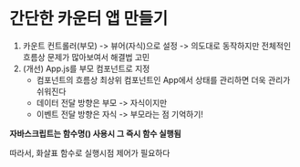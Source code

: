 # 간단한 카운터 앱 만들기
1. 카운트 컨트롤러(부모) -> 뷰어(자식)으로 설정
    -> 의도대로 동작하지만 전체적인 흐름상 문제가 많아보여서 해결법 고민
2. (개선) App.js를 부모 컴포넌트로 지정
    - 컴포넌트의 흐름상 최상위 컴포넌트인 App에서 상태를 관리하면 더욱 관리가 쉬워진다
    - 데이터 전달 방향은 부모 -> 자식이지만
    - 이벤트 전달 방향은 자식 -> 부모라는 점 기억하기!
      
<b>자바스크립트는 함수명() 사용시 그 즉시 함수 실행됨</b>

따라서, 화살표 함수로 실행시점 제어가 필요하다
